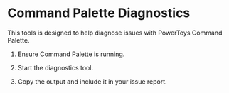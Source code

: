 # Command Palette Diagnostics

This tools is designed to help diagnose issues with PowerToys Command Palette.

1. Ensure Command Palette is running.

2. Start the diagnostics tool.

3. Copy the output and include it in your issue report.